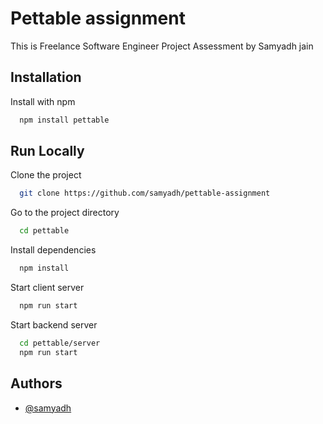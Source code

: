 
# Pettable assignment

This is Freelance Software Engineer Project Assessment by Samyadh jain


## Installation

Install with npm

```bash
  npm install pettable
```
    

## Run Locally

Clone the project

```bash
  git clone https://github.com/samyadh/pettable-assignment
```

Go to the project directory

```bash
  cd pettable
```

Install dependencies

```bash
  npm install
```

Start client server

```bash
  npm run start
```

Start backend server

```bash
  cd pettable/server
  npm run start
```

## Authors

- [@samyadh](https://github.com/samyadh)
